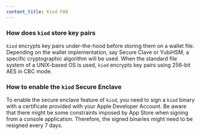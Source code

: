```yaml
---
content_title: Kiod FAQ
---
```


### How does `kiod` store key pairs

`kiod` encrypts key pairs under-the-hood before storing them on a wallet file. Depending on the wallet implementation, say Secure Clave or YubiHSM, a specific cryptographic algorithm will be used. When the standard file system of a UNIX-based OS is used, `kiod` encrypts key pairs using 256-bit AES in CBC mode.

### How to enable the `kiod` Secure Enclave

To enable the secure enclave feature of `kiod`, you need to sign a `kiod` binary with a certificate provided with your Apple Developer Account. Be aware that there might be some constraints imposed by App Store when signing from a console application. Therefore, the signed binaries might need to be resigned every 7 days.
